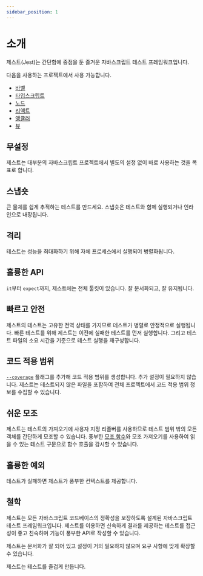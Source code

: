 ```yaml
---
sidebar_position: 1
---
```


# 소개

제스트(Jest)는 간단함에 중점을 둔 즐거운 자바스크립트 테스트 프레임워크입니다.

다음을 사용하는 프로젝트에서 사용 가능합니다.

- [바벨](https://babeljs.io/)
- [타입스크립트](https://www.typescriptlang.org/)
- [노드](https://nodejs.org/)
- [리액트](https://reactjs.org/)
- [앵귤러](https://angular.io/)
- [뷰](https://vuejs.org/)

## 무설정

제스트는 대부분의 자바스크립트 프로젝트에서 별도의 설정 없이 바로 사용하는 것을 목표로 합니다.

## 스냅숏

큰 물체를 쉽게 추적하는 테스트를 만드세요. 스냅숏은 테스트와 함께 실행되거나 인라인으로 내장됩니다.

## 격리

테스트는 성능을 최대화하기 위해 자체 프로세스에서 실행되어 병렬화됩니다.

## 훌륭한 API

`it`부터 `expect`까지, 제스트에는 전체 툴킷이 있습니다. 잘 문서화되고, 잘 유지됩니다.

## 빠르고 안전

제스트의 테스트는 고유한 전역 상태를 가지므로 테스트가 병렬로 안정적으로 실행됩니다. 빠른 테스트를 위해 제스트는 이전에 실패한 테스트를 먼저 실행합니다. 그리고 테스트 파일의 소요 시간을 기준으로 테스트 실행을 재구성합니다.

## 코드 적용 범위

[`--coverage`](https://jestjs.io/docs/cli#--coverageboolean) 플래그를 추가해 코드 적용 범위를 생성합니다. 추가 설정이 필요하지 않습니다. 제스트는 테스트되지 않은 파일을 포함하여 전체 프로젝트에서 코드 적용 범위 정보를 수집할 수 있습니다.

## 쉬운 모조

제스트는 테스트의 가져오기에 사용자 지정 리졸버를 사용하므로 테스트 범위 밖의 모든 객체를 간단하게 모조할 수 있습니다. 풍부한 [모조 함수](https://jestjs.io/docs/mock-functions)와 모조 가져오기를 사용하여 읽을 수 있는 테스트 구문으로 함수 호출을 감시할 수 있습니다.

## 훌륭한 예외

테스트가 실패하면 제스트가 풍부한 컨텍스트를 제공합니다.

## 철학

제스트는 모든 자바스크립트 코드베이스의 정확성을 보장하도록 설계된 자바스크립트 테스트 프레임워크입니다. 제스트를 이용하면 신속하게 결과를 제공하는 테스트를 접근성이 좋고 친숙하며 기능이 풍부한 API로 작성할 수 있습니다.

제스트는 문서화가 잘 되어 있고 설정이 거의 필요하지 않으며 요구 사항에 맞게 확장할 수 있습니다.

제스트는 테스트를 즐겁게 만듭니다.